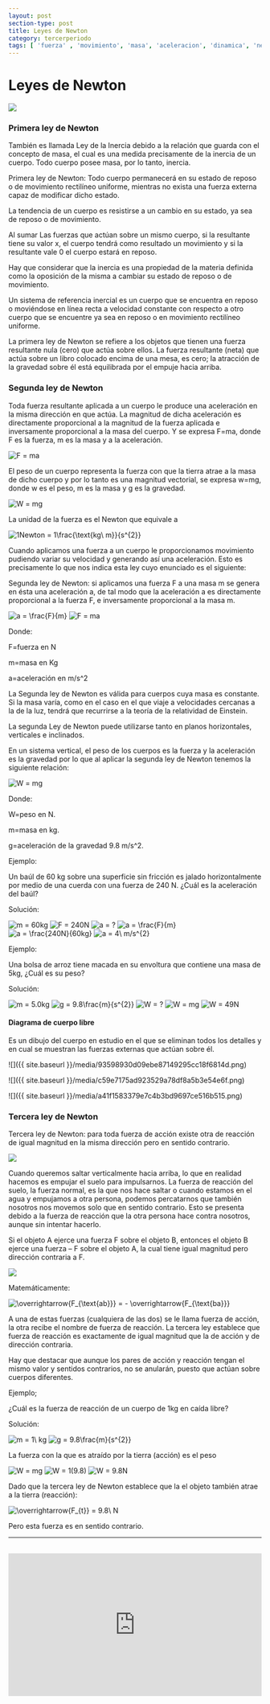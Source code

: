 ```yaml
---
layout: post
section-type: post
title: Leyes de Newton
category: tercerperiodo
tags: [ 'fuerza' , 'movimiento', 'masa', 'aceleracion', 'dinamica', 'newton', 'accion', 'reaccion',]
---
```


<script src='https://cdnjs.cloudflare.com/ajax/libs/mathjax/2.7.2/MathJax.js?config=TeX-MML-AM_CHTML'></script>

Leyes de Newton
===============

<img src="https://statics.memondo.com/p/99/ccs/2014/03/CC_2302849_1c1837756f1844f6a77613d308a30a3c_meme_otros_bad_luck_isaac_newton.jpg?cb=3102497" />

### Primera ley de Newton

También es llamada Ley de la Inercia debido a la relación que guarda con el
concepto de masa, el cual es una medida precisamente de la inercia de un cuerpo.
Todo cuerpo posee masa, por lo tanto, inercia.

Primera ley de Newton: Todo cuerpo permanecerá en su estado de reposo o de
movimiento rectilíneo uniforme, mientras no exista una fuerza externa capaz de
modificar dicho estado.

La tendencia de un cuerpo es resistirse a un cambio en su estado, ya sea de
reposo o de movimiento.

Al sumar Las fuerzas que actúan sobre un mismo cuerpo, si la resultante tiene su
valor x, el cuerpo tendrá como resultado un movimiento y si la resultante vale 0
el cuerpo estará en reposo.

Hay que considerar que la inercia es una propiedad de la materia definida como
la oposición de la misma a cambiar su estado de reposo o de movimiento.

Un sistema de referencia inercial es un cuerpo que se encuentra en reposo o
moviéndose en línea recta a velocidad constante con respecto a otro cuerpo que
se encuentre ya sea en reposo o en movimiento rectilíneo uniforme.

La primera ley de Newton se refiere a los objetos que tienen una fuerza
resultante nula (cero) que actúa sobre ellos. La fuerza resultante (neta) que
actúa sobre un libro colocado encima de una mesa, es cero; la atracción de la
gravedad sobre él está equilibrada por el empuje hacia arriba.

### Segunda ley de Newton

Toda fuerza resultante aplicada a un cuerpo le produce una aceleración en la
misma dirección en que actúa. La magnitud de dicha aceleración es directamente
proporcional a la magnitud de la fuerza aplicada e inversamente proporcional a
la masa del cuerpo. Y se expresa F=ma, donde F es la fuerza, m es la masa y a la
aceleración.

<img src="https://latex.codecogs.com/svg.latex?F&space;=&space;ma" title="F = ma" />


El peso de un cuerpo representa la fuerza con que la tierra atrae a la masa de
dicho cuerpo y por lo tanto es una magnitud vectorial, se expresa w=mg, donde w
es el peso, m es la masa y g es la gravedad.

<img src="https://latex.codecogs.com/svg.latex?W&space;=&space;mg" title="W = mg" />

La unidad de la fuerza es el Newton que equivale a

<img src="https://latex.codecogs.com/svg.latex?1Newton&space;=&space;1\frac{\text{kg\&space;m}}{s^{2}}" title="1Newton = 1\frac{\text{kg\ m}}{s^{2}}" />

Cuando aplicamos una fuerza a un cuerpo le proporcionamos movimiento pudiendo
variar su velocidad y generando así una aceleración. Esto es precisamente lo que
nos indica esta ley cuyo enunciado es el siguiente:

Segunda ley de Newton: si aplicamos una fuerza F a una masa m se genera en ésta
una aceleración a, de tal modo que la aceleración a es directamente proporcional
a la fuerza F, e inversamente proporcional a la masa m.

<img src="https://latex.codecogs.com/svg.latex?a&space;=&space;\frac{F}{m}" title="a = \frac{F}{m}" />

<img src="https://latex.codecogs.com/svg.latex?F&space;=&space;ma" title="F = ma" />

Donde:

F=fuerza en N

m=masa en Kg

a=aceleración en m/s^2

La Segunda ley de Newton es válida para cuerpos cuya masa es constante. Si la
masa varía, como en el caso en el que viaje a velocidades cercanas a la de la
luz, tendrá que recurrirse a la teoría de la relatividad de Einstein.

La segunda Ley de Newton puede utilizarse tanto en planos horizontales,
verticales e inclinados.

En un sistema vertical, el peso de los cuerpos es la fuerza y la aceleración es
la gravedad por lo que al aplicar la segunda ley de Newton tenemos la siguiente
relación:

<img src="https://latex.codecogs.com/svg.latex?W&space;=&space;mg" title="W = mg" />

Donde:

W=peso en N.

m=masa en kg.

g=aceleración de la gravedad 9.8 m/s^2.

Ejemplo:

Un baúl de 60 kg sobre una superficie sin fricción es jalado horizontalmente por
medio de una cuerda con una fuerza de 240 N. ¿Cuál es la aceleración del baúl?

Solución:

<img src="https://latex.codecogs.com/svg.latex?m&space;=&space;60kg" title="m = 60kg" />

<img src="https://latex.codecogs.com/svg.latex?F&space;=&space;240N" title="F = 240N" />

<img src="https://latex.codecogs.com/svg.latex?a&space;=&space;?" title="a = ?" />

<img src="https://latex.codecogs.com/svg.latex?a&space;=&space;\frac{F}{m}" title="a = \frac{F}{m}" />

<img src="https://latex.codecogs.com/svg.latex?a&space;=&space;\frac{240N}{60kg}" title="a = \frac{240N}{60kg}" />

<img src="https://latex.codecogs.com/svg.latex?a&space;=&space;4\&space;m/s^{2}" title="a = 4\ m/s^{2}" />

Ejemplo:

Una bolsa de arroz tiene macada en su envoltura que contiene una masa de 5kg,
¿Cuál es su peso?

Solución:

<img src="https://latex.codecogs.com/svg.latex?m&space;=&space;5.0kg" title="m = 5.0kg" />

<img src="https://latex.codecogs.com/svg.latex?g&space;=&space;9.8\frac{m}{s^{2}}" title="g = 9.8\frac{m}{s^{2}}" />

<img src="https://latex.codecogs.com/svg.latex?W&space;=&space;?" title="W = ?" />

<img src="https://latex.codecogs.com/svg.latex?W&space;=&space;mg" title="W = mg" />

<img src="https://latex.codecogs.com/svg.latex?W&space;=&space;49N" title="W = 49N" />

####  Diagrama de cuerpo libre

Es un dibujo del cuerpo en estudio en el que se eliminan todos los detalles y en
cual se muestran las fuerzas externas que actúan sobre él.

![]({{ site.baseurl }}/media/93598930d09ebe87149295cc18f6814d.png)

![]({{ site.baseurl }}/media/c59e7175ad923529a78df8a5b3e54e6f.png)

![]({{ site.baseurl }}/media/a41f1583379e7c4b3bd9697ce516b515.png)

### Tercera ley de Newton

Tercera ley de Newton: para toda fuerza de acción existe otra de reacción de
igual magnitud en la misma dirección pero en sentido contrario.

<img src="https://statics.memondo.com/p/s2/ccs/2015/05/CC_2460589_8ec08484055240e58c122859c53dbff0_meme_otros_newton_el_vengativo.jpg?cb=831562" /> 

Cuando queremos saltar verticalmente hacia arriba, lo que en realidad hacemos es
empujar el suelo para impulsarnos. La fuerza de reacción del suelo, la fuerza
normal, es la que nos hace saltar o cuando estamos en el agua y empujamos a otra
persona, podemos percatarnos que también nosotros nos movemos solo que en
sentido contrario. Esto se presenta debido a la fuerza de reacción que la otra
persona hace contra nosotros, aunque sin intentar hacerlo.

Si el objeto A ejerce una fuerza F sobre el objeto B, entonces el objeto B
ejerce una fuerza – F sobre el objeto A, la cual tiene igual magnitud pero
dirección contraria a F.

<img src="https://cdn.memegenerator.es/imagenes/memes/full/12/32/12323576.jpg" />

Matemáticamente:

<img src="https://latex.codecogs.com/svg.latex?\overrightarrow{F_{\text{ab}}}&space;=&space;-&space;\overrightarrow{F_{\text{ba}}}" title="\overrightarrow{F_{\text{ab}}} = - \overrightarrow{F_{\text{ba}}}" />

A una de estas fuerzas (cualquiera de las dos) se le llama fuerza de acción, la
otra recibe el nombre de fuerza de reacción. La tercera ley establece que fuerza
de reacción es exactamente de igual magnitud que la de acción y de dirección
contraria.

Hay que destacar que aunque los pares de acción y reacción tengan el mismo valor
y sentidos contrarios, no se anularán, puesto que actúan sobre cuerpos
diferentes.

Ejemplo;

¿Cuál es la fuerza de reacción de un cuerpo de 1kg en caída libre?

Solución:

<img src="https://latex.codecogs.com/svg.latex?m&space;=&space;1\&space;kg" title="m = 1\ kg" />

<img src="https://latex.codecogs.com/svg.latex?g&space;=&space;9.8\frac{m}{s^{2}}" title="g = 9.8\frac{m}{s^{2}}" />

La fuerza con la que es atraído por la tierra (acción) es el peso

<img src="https://latex.codecogs.com/svg.latex?W&space;=&space;mg" title="W = mg" />

<img src="https://latex.codecogs.com/svg.latex?W&space;=&space;1(9.8)" title="W = 1(9.8)" />

<img src="https://latex.codecogs.com/svg.latex?W&space;=&space;9.8N" title="W = 9.8N" />

Dado que la tercera ley de Newton establece que la el objeto también atrae a la
tierra (reacción):

<img src="https://latex.codecogs.com/svg.latex?\overrightarrow{F_{t}}&space;=&space;9.8\&space;N" title="\overrightarrow{F_{t}} = 9.8\ N" />

Pero esta fuerza es en sentido contrario.

<hr>
<br>
<div style="position: relative;
            padding-bottom: 56.25%;
            height: 0;
            overflow: hidden;">
<iframe style="position: absolute;
                 top:0;
                 left: 0;
                 width: 100%;
                 height: 100%;" id="iframe_container" frameborder="0" webkitallowfullscreen="" mozallowfullscreen="" allowfullscreen="" width="550" height="400" src="https://prezi.com/embed/zggfdh1cvfuj/?bgcolor=ffffff&amp;lock_to_path=0&amp;autoplay=0&amp;autohide_ctrls=0&amp;landing_data=bHVZZmNaNDBIWnNjdEVENDRhZDFNZGNIUE1Wekd2TFppMk8zRHJHYXEzUnVSZk1GcUxUOTN4WExPczhkRCtQV0xtST0&amp;landing_sign=-V_E7IHORjZvfv3KB5qHpsrbBqyBLYE7cs5FbtVrxmk"></iframe>
</div><br>
